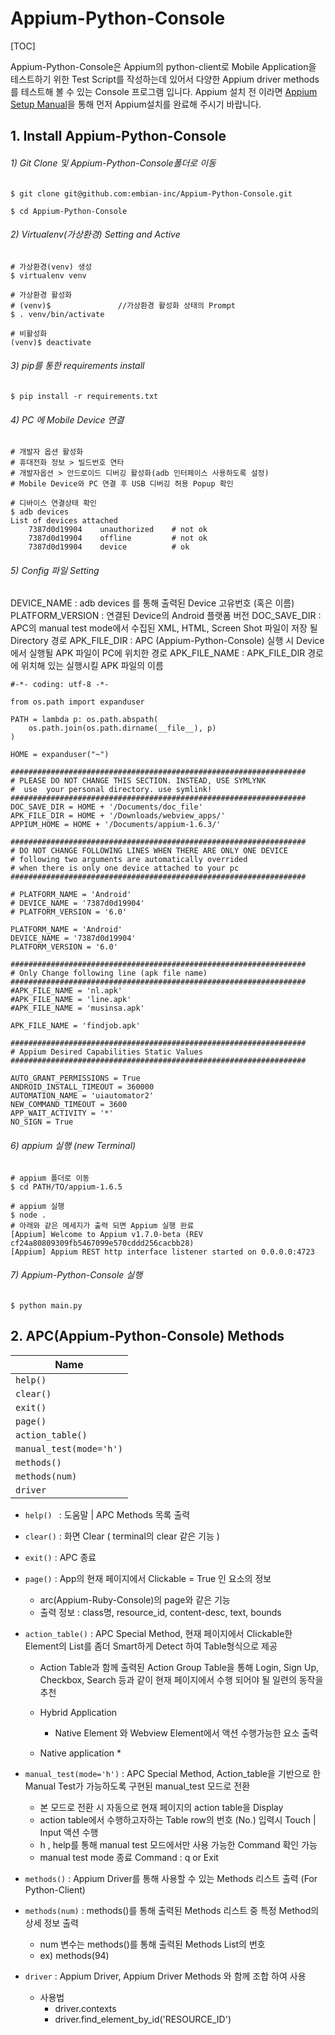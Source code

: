# Appium-Python-Console

[TOC]



Appium-Python-Console은 Appium의 python-client로 Mobile Application을 테스트하기 위한 Test Script를 작성하는데 있어서 다양한 Appium driver methods를 테스트해 볼 수 있는 Console 프로그램 입니다.
Appium 설치 전 이라면 [Appium Setup Manual](https://github.com/embian-inc/Appium-Python-Console/blob/master/README-AppiumSetup.md)을 통해 먼저 Appium설치를 완료해 주시기 바랍니다.



## 1. Install Appium-Python-Console

###### 1) Git Clone 및 Appium-Python-Console폴더로 이동

```
$ git clone git@github.com:embian-inc/Appium-Python-Console.git

$ cd Appium-Python-Console
```

###### 2) Virtualenv(가상환경) Setting and Active

```
# 가상환경(venv) 생성
$ virtualenv venv

# 가상환경 활성화
# (venv)$				//가상환경 활성화 상태의 Prompt
$ . venv/bin/activate

# 비활성화
(venv)$ deactivate

```

###### 3) pip를 통한 requirements install

```
$ pip install -r requirements.txt
```

###### 4) PC 에 Mobile Device 연결

```
# 개발자 옵션 활성화
# 휴대전화 정보 > 빌드번호 연타
# 개발자옵션 > 안드로이드 디버깅 활성화(adb 인터페이스 사용하도록 설정)
# Mobile Device와 PC 연결 후 USB 디버깅 허용 Popup 확인

# 디바이스 연결상태 확인
$ adb devices
List of devices attached
	7387d0d19904	unauthorized    # not ok
    7387d0d19904	offline  		# not ok
	7387d0d19904	device			# ok
```

###### 5) Config 파일 Setting

DEVICE_NAME : adb devices 를 통해 출력된 Device 고유번호 (혹은 이름)
PLATFORM_VERSION : 연결된 Device의 Android 플랫폼 버전
DOC_SAVE_DIR : APC의 manual test mode에서 수집된 XML, HTML, Screen Shot 파일이 저장 될 Directory 경로
APK_FILE_DIR : APC (Appium-Python-Console) 실행 시 Device에서 실행될 APK 파일이 PC에 위치한 경로
APK_FILE_NAME : APK_FILE_DIR 경로에 위치해 있는 실행시킬 APK 파일의 이름

```
#-*- coding: utf-8 -*-

from os.path import expanduser

PATH = lambda p: os.path.abspath(
    os.path.join(os.path.dirname(__file__), p)
)

HOME = expanduser("~")

##################################################################
# PLEASE DO NOT CHANGE THIS SECTION. INSTEAD, USE SYMLYNK
#  use  your personal directory. use symlink!
##################################################################
DOC_SAVE_DIR = HOME + '/Documents/doc_file'
APK_FILE_DIR = HOME + '/Downloads/webview_apps/'
APPIUM_HOME = HOME + '/Documents/appium-1.6.3/'

##################################################################
# DO NOT CHANGE FOLLOWING LINES WHEN THERE ARE ONLY ONE DEVICE
# following two arguments are automatically overrided
# when there is only one device attached to your pc
##################################################################

# PLATFORM_NAME = 'Android'
# DEVICE_NAME = '7387d0d19904'
# PLATFORM_VERSION = '6.0'

PLATFORM_NAME = 'Android'
DEVICE_NAME = '7387d0d19904'
PLATFORM_VERSION = '6.0'

##################################################################
# Only Change following line (apk file name)
##################################################################
#APK_FILE_NAME = 'nl.apk'
#APK_FILE_NAME = 'line.apk'
#APK_FILE_NAME = 'musinsa.apk'

APK_FILE_NAME = 'findjob.apk'

##################################################################
# Appium Desired Capabilities Static Values
##################################################################

AUTO_GRANT_PERMISSIONS = True
ANDROID_INSTALL_TIMEOUT = 360000
AUTOMATION_NAME = 'uiautomator2'
NEW_COMMAND_TIMEOUT = 3600
APP_WAIT_ACTIVITY = '*'
NO_SIGN = True
```



###### 6) appium 실행 (new Terminal)
```
# appium 폴더로 이동
$ cd PATH/TO/appium-1.6.5

# appium 실행
$ node .
# 아래와 같은 메세지가 출력 되면 Appium 실행 완료
[Appium] Welcome to Appium v1.7.0-beta (REV cf24a80809309fb5467099e570cddd256cacbb28)
[Ap﻿pium] Appium REST http interface listener started on 0.0.0.0:4723
```

###### 7) Appium-Python-Console 실행

```
$ python main.py
```



## 2. APC(Appium-Python-Console) Methods

| Name |
|------|
| ```help()```|
| ```clear()```|
| ```exit()```|
| ```page()```|
| ```action_table()```|
| ```manual_test(mode='h')```|
| ```methods()```|
| ```methods(num)```|
| ```driver```|



* ```help() ``` : 도움말 | APC Methods 목록 출력
* ```clear()``` : 화면 Clear ( terminal의 clear 같은 기능 )
* ```exit()``` : APC 종료
* ```page()``` : App의 현재 페이지에서 Clickable = True 인 요소의 정보
  * arc(Appium-Ruby-Console)의 page와 같은 기능
  * 출력 정보 : class명, resource_id, content-desc, text, bounds
* ```action_table()``` : APC Special Method, 현재 페이지에서 Clickable한 Element의 List를 좀더 Smart하게 Detect 하여 Table형식으로 제공
  * Action Table과 함께 출력된 Action Group Table을 통해 Login, Sign Up, Checkbox, Search 등과 같이 현재 페이지에서 수행 되어야 될 일련의 동작을 추천
  * Hybrid Application
    * Native Element 와 Webview Element에서 액션 수행가능한 요소 출력

  * Native application
    *

* ```manual_test(mode='h')``` : APC Special Method, Action_table을 기반으로 한 Manual Test가 가능하도록 구현된 manual_test 모드로 전환
  * 본 모드로 전환 시 자동으로 현재 페이지의 action table을 Display
  * action table에서 수행하고자하는 Table row의 번호 (No.) 입력시 Touch | Input 액션 수행
  * h , help를 통해 manual test 모드에서만 사용 가능한 Command 확인 가능
  * manual test mode 종료 Command : q or Exit

* ```methods()``` : Appium Driver를 통해 사용할 수 있는 Methods 리스트 출력 (For Python-Client)
* ```methods(num)``` : methods()를 통해 출력된 Methods 리스트 중 특정 Method의 상세 정보 출력
  * num 변수는 methods()를 통해 출력된 Methods List의 번호
  * ex) methods(94)

* ```driver``` : Appium Driver, Appium Driver Methods 와 함께 조합 하여 사용
  * 사용법
    * driver.contexts
    * driver.find_element_by_id('RESOURCE_ID')
